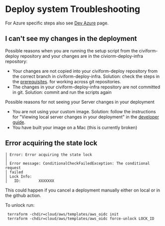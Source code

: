 # Deploy system Troubleshooting

For Azure specific steps also see [Dev Azure](dev-azure.md) page.

## I can't see my changes in the deployment

Possible reasons when you are running the setup script from the civiform-deploy repository and your changes are in the civiorm-deploy-infra repository:
* Your changes are not copied into your civiform-deploy repository from the correct branch in civiform-deploy-infra. Solution: check the steps in the [prerequisites](https://docs.civiform.us/contributor-guide/developer-guide/prerequisites). for working across git repositories.
* The changes in your civiform-deploy-infra repository are not committed in git. Solution: commit and run the scripts again

Possible reasons for not seeing your Server changes in your deployment
* You are not using your custom image. Solution: follow the instructions for "Viewing local server changes in your deployment" in the [developer guide](https://docs.civiform.us/contributor-guide/developer-guide/developer-guide).
* You have built your image on a Mac (this is currently broken)

## Error acquiring the state lock

```
│ Error: Error acquiring the state lock
│ 
│ Error message: ConditionalCheckFailedException: The conditional request
│ failed
│ Lock Info:
│   ID:        XXXXXXX
```

This could happen if you cancel a deployment manually either on local or in the github action.

To unlock run:
 
```
 terraform -chdir=cloud/aws/templates/aws_oidc init
 terraform -chdir=cloud/aws/templates/aws_oidc force-unlock LOCK_ID

```